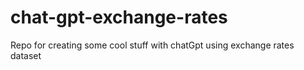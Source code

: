 # chat-gpt-exchange-rates
Repo for creating some cool stuff with chatGpt using exchange rates dataset
